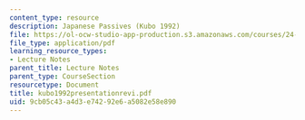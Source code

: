 ```yaml
---
content_type: resource
description: Japanese Passives (Kubo 1992)
file: https://ol-ocw-studio-app-production.s3.amazonaws.com/courses/24-953-argument-structure-and-syntax-spring-2003/9cb05c43a4d3e74292e6a5082e58e890_kubo1992presentationrevi.pdf
file_type: application/pdf
learning_resource_types:
- Lecture Notes
parent_title: Lecture Notes
parent_type: CourseSection
resourcetype: Document
title: kubo1992presentationrevi.pdf
uid: 9cb05c43-a4d3-e742-92e6-a5082e58e890
---
```

